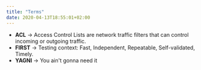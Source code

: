 ```yaml
---
title: "Terms"
date: 2020-04-13T18:55:01+02:00
---
```


* **ACL** -> Access Control Lists are network traffic filters that can control incoming or outgoing traffic.
* **FIRST** -> Testing context: Fast, Independent, Repeatable, Self-validated, Timely.
* **YAGNI** -> You ain't gonna need it

